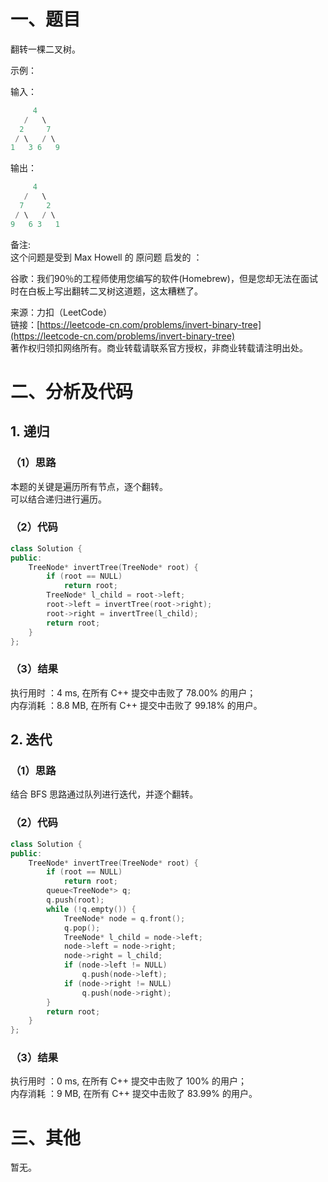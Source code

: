 # 一、题目
翻转一棵二叉树。  
  
示例：  
  
输入：  
```c++
     4
   /   \
  2     7
 / \   / \
1   3 6   9
```
输出：  
```c++
     4
   /   \
  7     2
 / \   / \
9   6 3   1
```
备注:  
这个问题是受到 Max Howell 的 原问题 启发的 ：  
  
谷歌：我们90％的工程师使用您编写的软件(Homebrew)，但是您却无法在面试时在白板上写出翻转二叉树这道题，这太糟糕了。  
  
来源：力扣（LeetCode）  
链接：[https://leetcode-cn.com/problems/invert-binary-tree](https://leetcode-cn.com/problems/invert-binary-tree)  
著作权归领扣网络所有。商业转载请联系官方授权，非商业转载请注明出处。  
# 二、分析及代码
## 1. 递归
### （1）思路
本题的关键是遍历所有节点，逐个翻转。  
可以结合递归进行遍历。  
### （2）代码
```cpp
class Solution {
public:
    TreeNode* invertTree(TreeNode* root) {
        if (root == NULL)
            return root;
        TreeNode* l_child = root->left;
        root->left = invertTree(root->right);
        root->right = invertTree(l_child);
        return root;        
    }
};
```
### （3）结果
执行用时 ：4 ms, 在所有 C++ 提交中击败了 78.00% 的用户；  
内存消耗 ：8.8 MB, 在所有 C++ 提交中击败了 99.18% 的用户。  
## 2. 迭代
### （1）思路
结合 BFS 思路通过队列进行迭代，并逐个翻转。  
### （2）代码
```cpp
class Solution {
public:
    TreeNode* invertTree(TreeNode* root) {
        if (root == NULL)
            return root;
        queue<TreeNode*> q;
        q.push(root);
        while (!q.empty()) {
            TreeNode* node = q.front();
            q.pop();
            TreeNode* l_child = node->left;
            node->left = node->right;
            node->right = l_child;
            if (node->left != NULL)
                q.push(node->left);
            if (node->right != NULL)
                q.push(node->right);
        }
        return root;
    }
};
```
### （3）结果
执行用时 ：0 ms, 在所有 C++ 提交中击败了 100% 的用户；  
内存消耗 ：9 MB, 在所有 C++ 提交中击败了 83.99% 的用户。  
# 三、其他
暂无。  
